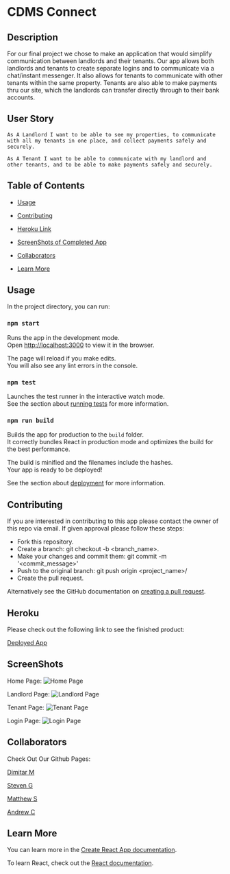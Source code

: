 # CDMS Connect

## Description

For our final project we chose to make an application that would simplify communication between landlords and their tenants. Our app allows both landlords and tenants to create separate logins and to communicate via a chat/instant messenger. It also allows for tenants to communicate with other tenants within the same property. Tenants are also able to make payments thru our site, which the landlords can transfer directly through to their bank accounts. 

## User Story

```
As A Landlord I want to be able to see my properties, to communicate with all my tenants in one place, and collect payments safely and securely. 

As A Tenant I want to be able to communicate with my landlord and other tenants, and to be able to make payments safely and securely. 
```

## Table of Contents

* [Usage](#usage)

* [Contributing](#Contributing)

* [Heroku Link](#heroku)

* [ScreenShots of Completed App](#screenshots)

* [Collaborators](#collaborators)

* [Learn More](#learn-more)

## Usage

In the project directory, you can run:

### `npm start`

Runs the app in the development mode.\
Open [http://localhost:3000](http://localhost:3000) to view it in the browser.

The page will reload if you make edits.\
You will also see any lint errors in the console.

### `npm test`

Launches the test runner in the interactive watch mode.\
See the section about [running tests](https://facebook.github.io/create-react-app/docs/running-tests) for more information.

### `npm run build`

Builds the app for production to the `build` folder.\
It correctly bundles React in production mode and optimizes the build for the best performance.

The build is minified and the filenames include the hashes.\
Your app is ready to be deployed!

See the section about [deployment](https://facebook.github.io/create-react-app/docs/deployment) for more information.

## Contributing

If you are interested in contributing to this app please contact the owner of this repo via email. If given approval please follow these steps:

* Fork this repository.
* Create a branch: git checkout -b <branch_name>.
* Make your changes and commit them: git commit -m '<commit_message>'
* Push to the original branch: git push origin <project_name>/<location>
* Create the pull request.

Alternatively see the GitHub documentation on [creating a pull request](https://docs.github.com/en/free-pro-team@latest/github/collaborating-with-issues-and-pull-requests/creating-a-pull-request).

## Heroku

Please check out the following link to see the finished product:

[Deployed App](https://cdmstenant.herokuapp.com/home)

## ScreenShots

Home Page:
![Home Page](client/public/images/HomePage.png)

Landlord Page:
![Landlord Page](client/public/images/LandlordPage.png)

Tenant Page:
![Tenant Page](client/public/images/TenantPage.png)

Login Page:
![Login Page](client/public/images/LoginPage.png)

## Collaborators
Check Out Our Github Pages:

[Dimitar M](https://github.com/dspark8916)

[Steven G](https://github.com/sgalarza419)

[Matthew S](https://github.com/MatthewSmith23)

[Andrew C](https://github.com/Crozarts)

## Learn More

You can learn more in the [Create React App documentation](https://facebook.github.io/create-react-app/docs/getting-started).

To learn React, check out the [React documentation](https://reactjs.org/).
